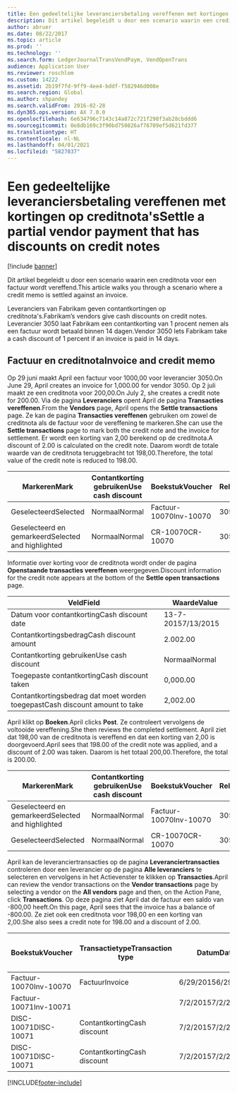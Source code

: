 ```yaml
---
title: Een gedeeltelijke leveranciersbetaling vereffenen met kortingen op creditnota's
description: Dit artikel begeleidt u door een scenario waarin een creditnota voor een factuur wordt vereffend.
author: abruer
ms.date: 08/22/2017
ms.topic: article
ms.prod: ''
ms.technology: ''
ms.search.form: LedgerJournalTransVendPaym, VendOpenTrans
audience: Application User
ms.reviewer: roschlom
ms.custom: 14222
ms.assetid: 2b19f7fd-9ff9-4ee4-bddf-f582946d008e
ms.search.region: Global
ms.author: shpandey
ms.search.validFrom: 2016-02-28
ms.dyn365.ops.version: AX 7.0.0
ms.openlocfilehash: 6e634796c7143c14a872c721f298f3ab28cbddd6
ms.sourcegitcommit: 0e8db169c3f90bd750826af76709ef5d621fd377
ms.translationtype: HT
ms.contentlocale: nl-NL
ms.lasthandoff: 04/01/2021
ms.locfileid: "5827837"
---
```

# <a name="settle-a-partial-vendor-payment-that-has-discounts-on-credit-notes"></a><span data-ttu-id="7d9e3-103">Een gedeeltelijke leveranciersbetaling vereffenen met kortingen op creditnota's</span><span class="sxs-lookup"><span data-stu-id="7d9e3-103">Settle a partial vendor payment that has discounts on credit notes</span></span>

[!include [banner](../includes/banner.md)]

<span data-ttu-id="7d9e3-104">Dit artikel begeleidt u door een scenario waarin een creditnota voor een factuur wordt vereffend.</span><span class="sxs-lookup"><span data-stu-id="7d9e3-104">This article walks you through a scenario where a credit memo is settled against an invoice.</span></span>

<span data-ttu-id="7d9e3-105">Leveranciers van Fabrikam geven contantkortingen op creditnota's.</span><span class="sxs-lookup"><span data-stu-id="7d9e3-105">Fabrikam’s vendors give cash discounts on credit notes.</span></span> <span data-ttu-id="7d9e3-106">Leverancier 3050 laat Fabrikam een contantkorting van 1 procent nemen als een factuur wordt betaald binnen 14 dagen.</span><span class="sxs-lookup"><span data-stu-id="7d9e3-106">Vendor 3050 lets Fabrikam take a cash discount of 1 percent if an invoice is paid in 14 days.</span></span>

## <a name="invoice-and-credit-memo"></a><span data-ttu-id="7d9e3-107">Factuur en creditnota</span><span class="sxs-lookup"><span data-stu-id="7d9e3-107">Invoice and credit memo</span></span>
<span data-ttu-id="7d9e3-108">Op 29 juni maakt April een factuur voor 1000,00 voor leverancier 3050.</span><span class="sxs-lookup"><span data-stu-id="7d9e3-108">On June 29, April creates an invoice for 1,000.00 for vendor 3050.</span></span> <span data-ttu-id="7d9e3-109">Op 2 juli maakt ze een creditnota voor 200,00.</span><span class="sxs-lookup"><span data-stu-id="7d9e3-109">On July 2, she creates a credit note for 200.00.</span></span> <span data-ttu-id="7d9e3-110">Via de pagina **Leveranciers** opent April de pagina **Transacties vereffenen**.</span><span class="sxs-lookup"><span data-stu-id="7d9e3-110">From the **Vendors** page, April opens the **Settle transactions** page.</span></span> <span data-ttu-id="7d9e3-111">Ze kan de pagina **Transacties vereffenen** gebruiken om zowel de creditnota als de factuur voor de vereffening te markeren.</span><span class="sxs-lookup"><span data-stu-id="7d9e3-111">She can use the **Settle transactions** page to mark both the credit note and the invoice for settlement.</span></span> <span data-ttu-id="7d9e3-112">Er wordt een korting van 2,00 berekend op de creditnota.</span><span class="sxs-lookup"><span data-stu-id="7d9e3-112">A discount of 2.00 is calculated on the credit note.</span></span> <span data-ttu-id="7d9e3-113">Daarom wordt de totale waarde van de creditnota teruggebracht tot 198,00.</span><span class="sxs-lookup"><span data-stu-id="7d9e3-113">Therefore, the total value of the credit note is reduced to 198.00.</span></span>

| <span data-ttu-id="7d9e3-114">Markeren</span><span class="sxs-lookup"><span data-stu-id="7d9e3-114">Mark</span></span>                     | <span data-ttu-id="7d9e3-115">Contantkorting gebruiken</span><span class="sxs-lookup"><span data-stu-id="7d9e3-115">Use cash discount</span></span> | <span data-ttu-id="7d9e3-116">Boekstuk</span><span class="sxs-lookup"><span data-stu-id="7d9e3-116">Voucher</span></span>   | <span data-ttu-id="7d9e3-117">Rekening</span><span class="sxs-lookup"><span data-stu-id="7d9e3-117">Account</span></span> | <span data-ttu-id="7d9e3-118">Datum</span><span class="sxs-lookup"><span data-stu-id="7d9e3-118">Date</span></span>      | <span data-ttu-id="7d9e3-119">Vervaldatum</span><span class="sxs-lookup"><span data-stu-id="7d9e3-119">Due date</span></span>  | <span data-ttu-id="7d9e3-120">Factuur</span><span class="sxs-lookup"><span data-stu-id="7d9e3-120">Invoice</span></span> | <span data-ttu-id="7d9e3-121">Bedrag in transactievaluta</span><span class="sxs-lookup"><span data-stu-id="7d9e3-121">Amount in transaction currency</span></span> | <span data-ttu-id="7d9e3-122">Valuta</span><span class="sxs-lookup"><span data-stu-id="7d9e3-122">Currency</span></span> | <span data-ttu-id="7d9e3-123">Bedrag om te vereffenen</span><span class="sxs-lookup"><span data-stu-id="7d9e3-123">Amount to settle</span></span> |
|--------------------------|-------------------|-----------|---------|-----------|-----------|---------|--------------------------------|----------|------------------|
| <span data-ttu-id="7d9e3-124">Geselecteerd</span><span class="sxs-lookup"><span data-stu-id="7d9e3-124">Selected</span></span>                 | <span data-ttu-id="7d9e3-125">Normaal</span><span class="sxs-lookup"><span data-stu-id="7d9e3-125">Normal</span></span>            | <span data-ttu-id="7d9e3-126">Factuur-10070</span><span class="sxs-lookup"><span data-stu-id="7d9e3-126">Inv-10070</span></span> | <span data-ttu-id="7d9e3-127">3050</span><span class="sxs-lookup"><span data-stu-id="7d9e3-127">3050</span></span>    | <span data-ttu-id="7d9e3-128">6/29/2015</span><span class="sxs-lookup"><span data-stu-id="7d9e3-128">6/29/2015</span></span> | <span data-ttu-id="7d9e3-129">7/29/2015</span><span class="sxs-lookup"><span data-stu-id="7d9e3-129">7/29/2015</span></span> | <span data-ttu-id="7d9e3-130">10070</span><span class="sxs-lookup"><span data-stu-id="7d9e3-130">10070</span></span>   | <span data-ttu-id="7d9e3-131">-1.000,00</span><span class="sxs-lookup"><span data-stu-id="7d9e3-131">-1,000.00</span></span>                      | <span data-ttu-id="7d9e3-132">USD</span><span class="sxs-lookup"><span data-stu-id="7d9e3-132">USD</span></span>      | <span data-ttu-id="7d9e3-133">-990,00</span><span class="sxs-lookup"><span data-stu-id="7d9e3-133">-990.00</span></span>          |
| <span data-ttu-id="7d9e3-134">Geselecteerd en gemarkeerd</span><span class="sxs-lookup"><span data-stu-id="7d9e3-134">Selected and highlighted</span></span> | <span data-ttu-id="7d9e3-135">Normaal</span><span class="sxs-lookup"><span data-stu-id="7d9e3-135">Normal</span></span>            | <span data-ttu-id="7d9e3-136">CR-10070</span><span class="sxs-lookup"><span data-stu-id="7d9e3-136">CR-10070</span></span>  | <span data-ttu-id="7d9e3-137">3050</span><span class="sxs-lookup"><span data-stu-id="7d9e3-137">3050</span></span>    | <span data-ttu-id="7d9e3-138">7/2/2015</span><span class="sxs-lookup"><span data-stu-id="7d9e3-138">7/2/2015</span></span>  | <span data-ttu-id="7d9e3-139">7/29/2015</span><span class="sxs-lookup"><span data-stu-id="7d9e3-139">7/29/2015</span></span> |         | <span data-ttu-id="7d9e3-140">200,00</span><span class="sxs-lookup"><span data-stu-id="7d9e3-140">200.00</span></span>                         | <span data-ttu-id="7d9e3-141">USD</span><span class="sxs-lookup"><span data-stu-id="7d9e3-141">USD</span></span>      | <span data-ttu-id="7d9e3-142">198,00</span><span class="sxs-lookup"><span data-stu-id="7d9e3-142">198.00</span></span>           |

<span data-ttu-id="7d9e3-143">Informatie over korting voor de creditnota wordt onder de pagina **Openstaande transacties vereffenen** weergegeven.</span><span class="sxs-lookup"><span data-stu-id="7d9e3-143">Discount information for the credit note appears at the bottom of the **Settle open transactions** page.</span></span>

| <span data-ttu-id="7d9e3-144">Veld</span><span class="sxs-lookup"><span data-stu-id="7d9e3-144">Field</span></span>                        | <span data-ttu-id="7d9e3-145">Waarde</span><span class="sxs-lookup"><span data-stu-id="7d9e3-145">Value</span></span>     |
|------------------------------|-----------|
| <span data-ttu-id="7d9e3-146">Datum voor contantkorting</span><span class="sxs-lookup"><span data-stu-id="7d9e3-146">Cash discount date</span></span>           | <span data-ttu-id="7d9e3-147">13-7-2015</span><span class="sxs-lookup"><span data-stu-id="7d9e3-147">7/13/2015</span></span> |
| <span data-ttu-id="7d9e3-148">Contantkortingsbedrag</span><span class="sxs-lookup"><span data-stu-id="7d9e3-148">Cash discount amount</span></span>         | <span data-ttu-id="7d9e3-149">2.00</span><span class="sxs-lookup"><span data-stu-id="7d9e3-149">2.00</span></span>      |
| <span data-ttu-id="7d9e3-150">Contantkorting gebruiken</span><span class="sxs-lookup"><span data-stu-id="7d9e3-150">Use cash discount</span></span>            | <span data-ttu-id="7d9e3-151">Normaal</span><span class="sxs-lookup"><span data-stu-id="7d9e3-151">Normal</span></span>    |
| <span data-ttu-id="7d9e3-152">Toegepaste contantkorting</span><span class="sxs-lookup"><span data-stu-id="7d9e3-152">Cash discount taken</span></span>          | <span data-ttu-id="7d9e3-153">0,00</span><span class="sxs-lookup"><span data-stu-id="7d9e3-153">0.00</span></span>      |
| <span data-ttu-id="7d9e3-154">Contantkortingsbedrag dat moet worden toegepast</span><span class="sxs-lookup"><span data-stu-id="7d9e3-154">Cash discount amount to take</span></span> | <span data-ttu-id="7d9e3-155">2,00</span><span class="sxs-lookup"><span data-stu-id="7d9e3-155">2.00</span></span>      |

<span data-ttu-id="7d9e3-156">April klikt op **Boeken**.</span><span class="sxs-lookup"><span data-stu-id="7d9e3-156">April clicks **Post**.</span></span> <span data-ttu-id="7d9e3-157">Ze controleert vervolgens de voltooide vereffening.</span><span class="sxs-lookup"><span data-stu-id="7d9e3-157">She then reviews the completed settlement.</span></span> <span data-ttu-id="7d9e3-158">April ziet dat 198,00 van de creditnota is vereffend en dat een korting van 2,00 is doorgevoerd.</span><span class="sxs-lookup"><span data-stu-id="7d9e3-158">April sees that 198.00 of the credit note was applied, and a discount of 2.00 was taken.</span></span> <span data-ttu-id="7d9e3-159">Daarom is het totaal 200,00.</span><span class="sxs-lookup"><span data-stu-id="7d9e3-159">Therefore, the total is 200.00.</span></span>

| <span data-ttu-id="7d9e3-160">Markeren</span><span class="sxs-lookup"><span data-stu-id="7d9e3-160">Mark</span></span>                     | <span data-ttu-id="7d9e3-161">Contantkorting gebruiken</span><span class="sxs-lookup"><span data-stu-id="7d9e3-161">Use cash discount</span></span> | <span data-ttu-id="7d9e3-162">Boekstuk</span><span class="sxs-lookup"><span data-stu-id="7d9e3-162">Voucher</span></span>   | <span data-ttu-id="7d9e3-163">Rekening</span><span class="sxs-lookup"><span data-stu-id="7d9e3-163">Account</span></span> | <span data-ttu-id="7d9e3-164">Datum</span><span class="sxs-lookup"><span data-stu-id="7d9e3-164">Date</span></span>      | <span data-ttu-id="7d9e3-165">Vervaldatum</span><span class="sxs-lookup"><span data-stu-id="7d9e3-165">Due date</span></span>  | <span data-ttu-id="7d9e3-166">Factuur</span><span class="sxs-lookup"><span data-stu-id="7d9e3-166">Invoice</span></span>  | <span data-ttu-id="7d9e3-167">Bedrag in transactievaluta</span><span class="sxs-lookup"><span data-stu-id="7d9e3-167">Amount in transaction currency</span></span> | <span data-ttu-id="7d9e3-168">Valuta</span><span class="sxs-lookup"><span data-stu-id="7d9e3-168">Currency</span></span> | <span data-ttu-id="7d9e3-169">Bedrag om te vereffenen</span><span class="sxs-lookup"><span data-stu-id="7d9e3-169">Amount to settle</span></span> |
|--------------------------|-------------------|-----------|---------|-----------|-----------|----------|--------------------------------|----------|------------------|
| <span data-ttu-id="7d9e3-170">Geselecteerd en gemarkeerd</span><span class="sxs-lookup"><span data-stu-id="7d9e3-170">Selected and highlighted</span></span> | <span data-ttu-id="7d9e3-171">Normaal</span><span class="sxs-lookup"><span data-stu-id="7d9e3-171">Normal</span></span>            | <span data-ttu-id="7d9e3-172">Factuur-10070</span><span class="sxs-lookup"><span data-stu-id="7d9e3-172">Inv-10070</span></span> | <span data-ttu-id="7d9e3-173">3050</span><span class="sxs-lookup"><span data-stu-id="7d9e3-173">3050</span></span>    | <span data-ttu-id="7d9e3-174">6/29/2015</span><span class="sxs-lookup"><span data-stu-id="7d9e3-174">6/29/2015</span></span> | <span data-ttu-id="7d9e3-175">7/29/2015</span><span class="sxs-lookup"><span data-stu-id="7d9e3-175">7/29/2015</span></span> | <span data-ttu-id="7d9e3-176">10070</span><span class="sxs-lookup"><span data-stu-id="7d9e3-176">10070</span></span>    | <span data-ttu-id="7d9e3-177">-1.000,00</span><span class="sxs-lookup"><span data-stu-id="7d9e3-177">-1,000.00</span></span>                      | <span data-ttu-id="7d9e3-178">USD</span><span class="sxs-lookup"><span data-stu-id="7d9e3-178">USD</span></span>      | <span data-ttu-id="7d9e3-179">-200,00</span><span class="sxs-lookup"><span data-stu-id="7d9e3-179">-200.00</span></span>          |
| <span data-ttu-id="7d9e3-180">Geselecteerd</span><span class="sxs-lookup"><span data-stu-id="7d9e3-180">Selected</span></span>                 | <span data-ttu-id="7d9e3-181">Normaal</span><span class="sxs-lookup"><span data-stu-id="7d9e3-181">Normal</span></span>            | <span data-ttu-id="7d9e3-182">CR-10070</span><span class="sxs-lookup"><span data-stu-id="7d9e3-182">CR-10070</span></span>  | <span data-ttu-id="7d9e3-183">3050</span><span class="sxs-lookup"><span data-stu-id="7d9e3-183">3050</span></span>    | <span data-ttu-id="7d9e3-184">7/2/2015</span><span class="sxs-lookup"><span data-stu-id="7d9e3-184">7/2/2015</span></span>  | <span data-ttu-id="7d9e3-185">7/29/2015</span><span class="sxs-lookup"><span data-stu-id="7d9e3-185">7/29/2015</span></span> | <span data-ttu-id="7d9e3-186">CR-10070</span><span class="sxs-lookup"><span data-stu-id="7d9e3-186">CR-10070</span></span> | <span data-ttu-id="7d9e3-187">200,00</span><span class="sxs-lookup"><span data-stu-id="7d9e3-187">200.00</span></span>                         | <span data-ttu-id="7d9e3-188">USD</span><span class="sxs-lookup"><span data-stu-id="7d9e3-188">USD</span></span>      | <span data-ttu-id="7d9e3-189">198,00</span><span class="sxs-lookup"><span data-stu-id="7d9e3-189">198.00</span></span>           |

<span data-ttu-id="7d9e3-190">April kan de leveranciertransacties op de pagina **Leveranciertransacties** controleren door een leverancier op de pagina **Alle leveranciers** te selecteren en vervolgens in het Actievenster te klikken op **Transacties**.</span><span class="sxs-lookup"><span data-stu-id="7d9e3-190">April can review the vendor transactions on the **Vendor transactions** page by selecting a vendor on the **All vendors** page and then, on the Action Pane, click **Transactions**.</span></span> <span data-ttu-id="7d9e3-191">Op deze pagina ziet April dat de factuur een saldo van -800,00 heeft.</span><span class="sxs-lookup"><span data-stu-id="7d9e3-191">On this page, April sees that the invoice has a balance of -800.00.</span></span> <span data-ttu-id="7d9e3-192">Ze ziet ook een creditnota voor 198,00 en een korting van 2,00.</span><span class="sxs-lookup"><span data-stu-id="7d9e3-192">She also sees a credit note for 198.00 and a discount of 2.00.</span></span>

| <span data-ttu-id="7d9e3-193">Boekstuk</span><span class="sxs-lookup"><span data-stu-id="7d9e3-193">Voucher</span></span>    | <span data-ttu-id="7d9e3-194">Transactietype</span><span class="sxs-lookup"><span data-stu-id="7d9e3-194">Transaction type</span></span> | <span data-ttu-id="7d9e3-195">Datum</span><span class="sxs-lookup"><span data-stu-id="7d9e3-195">Date</span></span>      | <span data-ttu-id="7d9e3-196">Factuur</span><span class="sxs-lookup"><span data-stu-id="7d9e3-196">Invoice</span></span> | <span data-ttu-id="7d9e3-197">Debetbedrag in transactievaluta</span><span class="sxs-lookup"><span data-stu-id="7d9e3-197">Amount in transaction currency debit</span></span> | <span data-ttu-id="7d9e3-198">Creditbedrag in transactievaluta</span><span class="sxs-lookup"><span data-stu-id="7d9e3-198">Amount in transaction currency credit</span></span> | <span data-ttu-id="7d9e3-199">Saldo</span><span class="sxs-lookup"><span data-stu-id="7d9e3-199">Balance</span></span> | <span data-ttu-id="7d9e3-200">Valuta</span><span class="sxs-lookup"><span data-stu-id="7d9e3-200">Currency</span></span> |
|------------|------------------|-----------|---------|--------------------------------------|---------------------------------------|---------|----------|
| <span data-ttu-id="7d9e3-201">Factuur-10070</span><span class="sxs-lookup"><span data-stu-id="7d9e3-201">Inv-10070</span></span>  | <span data-ttu-id="7d9e3-202">Factuur</span><span class="sxs-lookup"><span data-stu-id="7d9e3-202">Invoice</span></span>          | <span data-ttu-id="7d9e3-203">6/29/2015</span><span class="sxs-lookup"><span data-stu-id="7d9e3-203">6/29/2015</span></span> | <span data-ttu-id="7d9e3-204">10070</span><span class="sxs-lookup"><span data-stu-id="7d9e3-204">10070</span></span>   |                                      | <span data-ttu-id="7d9e3-205">1.000,00</span><span class="sxs-lookup"><span data-stu-id="7d9e3-205">1,000.00</span></span>                              | <span data-ttu-id="7d9e3-206">-800,00</span><span class="sxs-lookup"><span data-stu-id="7d9e3-206">-800.00</span></span> | <span data-ttu-id="7d9e3-207">USD</span><span class="sxs-lookup"><span data-stu-id="7d9e3-207">USD</span></span>      |
| <span data-ttu-id="7d9e3-208">Factuur-10071</span><span class="sxs-lookup"><span data-stu-id="7d9e3-208">Inv-10071</span></span>  |                  | <span data-ttu-id="7d9e3-209">7/2/2015</span><span class="sxs-lookup"><span data-stu-id="7d9e3-209">7/2/2015</span></span>  | <span data-ttu-id="7d9e3-210">CR10071</span><span class="sxs-lookup"><span data-stu-id="7d9e3-210">CR10071</span></span> | <span data-ttu-id="7d9e3-211">200,00</span><span class="sxs-lookup"><span data-stu-id="7d9e3-211">200.00</span></span>                               |                                       | <span data-ttu-id="7d9e3-212">0,00</span><span class="sxs-lookup"><span data-stu-id="7d9e3-212">0.00</span></span>    | <span data-ttu-id="7d9e3-213">USD</span><span class="sxs-lookup"><span data-stu-id="7d9e3-213">USD</span></span>      |
| <span data-ttu-id="7d9e3-214">DISC-10071</span><span class="sxs-lookup"><span data-stu-id="7d9e3-214">DISC-10071</span></span> |  <span data-ttu-id="7d9e3-215">Contantkorting</span><span class="sxs-lookup"><span data-stu-id="7d9e3-215">Cash discount</span></span>   | <span data-ttu-id="7d9e3-216">7/2/2015</span><span class="sxs-lookup"><span data-stu-id="7d9e3-216">7/2/2015</span></span>  |         | <span data-ttu-id="7d9e3-217">2,00</span><span class="sxs-lookup"><span data-stu-id="7d9e3-217">2.00</span></span>                                 |                                       | <span data-ttu-id="7d9e3-218">0,00</span><span class="sxs-lookup"><span data-stu-id="7d9e3-218">0.00</span></span>    | <span data-ttu-id="7d9e3-219">USD</span><span class="sxs-lookup"><span data-stu-id="7d9e3-219">USD</span></span>      |
| <span data-ttu-id="7d9e3-220">DISC-10071</span><span class="sxs-lookup"><span data-stu-id="7d9e3-220">DISC-10071</span></span> |  <span data-ttu-id="7d9e3-221">Contantkorting</span><span class="sxs-lookup"><span data-stu-id="7d9e3-221">Cash discount</span></span>   | <span data-ttu-id="7d9e3-222">7/2/2015</span><span class="sxs-lookup"><span data-stu-id="7d9e3-222">7/2/2015</span></span>  |         |                                      | <span data-ttu-id="7d9e3-223">2,00</span><span class="sxs-lookup"><span data-stu-id="7d9e3-223">2.00</span></span>                                  | <span data-ttu-id="7d9e3-224">0,00</span><span class="sxs-lookup"><span data-stu-id="7d9e3-224">0.00</span></span>    | <span data-ttu-id="7d9e3-225">USD</span><span class="sxs-lookup"><span data-stu-id="7d9e3-225">USD</span></span>      |







[!INCLUDE[footer-include](../../includes/footer-banner.md)]